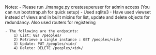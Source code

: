 Notes:
	- Please run ./manage.py createsuperuser for admin access
	(You can run bootstrap.sh for quick setup)
	- Used sqlite3
 	- Have used viewset instead of views and in built mixins for list, update and delete objects for redundancy. Also used routers for registering

 	- The following are the endpoints:
 		1) List: GET /peoples/
 		2) Retrieve a single instance : GET /peoples/<id>/
 		3) Update: PUT /peoples/<id>/
 		4) Delete: DELETE /peoples/<id>/